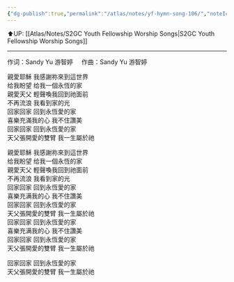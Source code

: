 ```yaml
---
{"dg-publish":true,"permalink":"/atlas/notes/yf-hymn-song-106/","noteIcon":""}
---
```


⬆️UP: [[Atlas/Notes/S2GC Youth Fellowship Worship Songs\|S2GC Youth Fellowship Worship Songs]]

---

作词：Sandy Yu 游智婷     作曲：Sandy Yu 游智婷


親愛耶穌 我感謝祢來到這世界  
给我盼望 给我一個永恆的家  
親愛天父 輕聲喚我回到祂面前  
不再流浪 我看到家的光  
回家回家 回到永恆愛的家  
喜樂充滿我的心 我不住讚美  
回家回家 回到永恆愛的家  
天父張開愛的雙臂 我一生屬於祂  
  
親愛耶穌 我感謝祢來到這世界  
给我盼望 给我一個永恆的家  
親愛天父 輕聲喚我回到祂面前  
不再流浪 我看到家的光  
回家回家 回到永恆愛的家  
喜樂充满我的心 我不住讚美  
回家回家 回到永恆愛的家  
天父張開愛的雙臂 我一生屬於祂  
回家回家 回到永恆愛的家  
喜樂充满我的心 我不住讚美  
回家回家 回到永恆愛的家  
天父張開愛的雙臂 我一生屬於祂  
  
回家回家 回到永恆愛的家  
天父張開愛的雙臂 我一生屬於祂